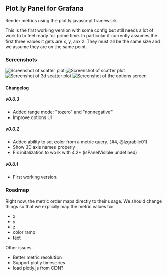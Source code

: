 ## Plot.ly Panel for Grafana

Render metrics using the plot.ly javascript framework

This is the first working version with some config but still needs a lot of work
to to feel ready for prime time.  In particular it currently assumes the first three
values it gets are x, y, anx z.  They must all be the same size and we assume they
are on the same point.



### Screenshots

![Screenshot of scatter plot](https://raw.githubusercontent.com/NatelEnergy/grafana-plotly-panel/master/src/img/screenshot-scatter.png)
![Screenshot of scatter plot](https://raw.githubusercontent.com/NatelEnergy/grafana-plotly-panel/master/src/img/screenshot-scatter-1.png)
![Screenshot of 3d scatter plot](https://raw.githubusercontent.com/NatelEnergy/grafana-plotly-panel/master/src/img/screenshot-scatter-3d.png)
![Screenshot of the options screen](https://raw.githubusercontent.com/NatelEnergy/grafana-plotly-panel/master/src/img/screenshot-options.png)

#### Changelog


##### v0.0.3

- Added range mode: "tozero" and "nonnegative"
- Improve options UI


##### v0.0.2

- Added ability to set color from a metric query.  (#4, @lzgrablic01)
- Show 3D axis names properly
- Fix initalization to work with 4.2+ (isPanelVisible undefined)


##### v0.0.1

- First working version



### Roadmap

Right now, the metric order maps directly to their usage.  We should change things so that we explicily map the
metric values to:
 - x
 - y
 - z
 - color ramp
 - text

Other issues
 - Better metric resolution
 - Support plotly timeseries
 - load plotly.js from CDN?


